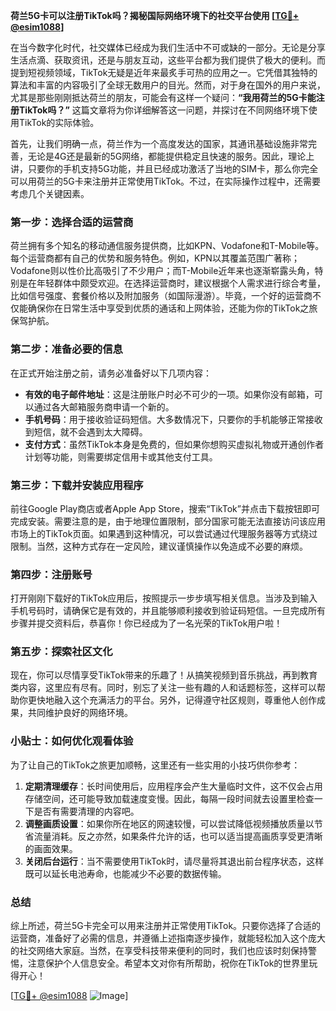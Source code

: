 **荷兰5G卡可以注册TikTok吗？揭秘国际网络环境下的社交平台使用 [[TG💪+ @esim1088](https://t.me/s/esim1088)]**

在当今数字化时代，社交媒体已经成为我们生活中不可或缺的一部分。无论是分享生活点滴、获取资讯，还是与朋友互动，这些平台都为我们提供了极大的便利。而提到短视频领域，TikTok无疑是近年来最炙手可热的应用之一。它凭借其独特的算法和丰富的内容吸引了全球无数用户的目光。然而，对于身在国外的用户来说，尤其是那些刚刚抵达荷兰的朋友，可能会有这样一个疑问：**“我用荷兰的5G卡能注册TikTok吗？”** 这篇文章将为你详细解答这一问题，并探讨在不同网络环境下使用TikTok的实际体验。

首先，让我们明确一点，荷兰作为一个高度发达的国家，其通讯基础设施非常完善，无论是4G还是最新的5G网络，都能提供稳定且快速的服务。因此，理论上讲，只要你的手机支持5G功能，并且已经成功激活了当地的SIM卡，那么你完全可以用荷兰的5G卡来注册并正常使用TikTok。不过，在实际操作过程中，还需要考虑几个关键因素。

### **第一步：选择合适的运营商**
荷兰拥有多个知名的移动通信服务提供商，比如KPN、Vodafone和T-Mobile等。每个运营商都有自己的优势和服务特色。例如，KPN以其覆盖范围广著称；Vodafone则以性价比高吸引了不少用户；而T-Mobile近年来也逐渐崭露头角，特别是在年轻群体中颇受欢迎。在选择运营商时，建议根据个人需求进行综合考量，比如信号强度、套餐价格以及附加服务（如国际漫游）。毕竟，一个好的运营商不仅能确保你在日常生活中享受到优质的通话和上网体验，还能为你的TikTok之旅保驾护航。

### **第二步：准备必要的信息**
在正式开始注册之前，请务必准备好以下几项内容：
- **有效的电子邮件地址**：这是注册账户时必不可少的一项。如果你没有邮箱，可以通过各大邮箱服务商申请一个新的。
- **手机号码**：用于接收验证码短信。大多数情况下，只要你的手机能够正常接收到短信，就不会遇到太大障碍。
- **支付方式**：虽然TikTok本身是免费的，但如果你想购买虚拟礼物或开通创作者计划等功能，则需要绑定信用卡或其他支付工具。

### **第三步：下载并安装应用程序**
前往Google Play商店或者Apple App Store，搜索“TikTok”并点击下载按钮即可完成安装。需要注意的是，由于地理位置限制，部分国家可能无法直接访问该应用市场上的TikTok页面。如果遇到这种情况，可以尝试通过代理服务器等方式绕过限制。当然，这种方式存在一定风险，建议谨慎操作以免造成不必要的麻烦。

### **第四步：注册账号**
打开刚刚下载好的TikTok应用后，按照提示一步步填写相关信息。当涉及到输入手机号码时，请确保它是有效的，并且能够顺利接收到验证码短信。一旦完成所有步骤并提交资料后，恭喜你！你已经成为了一名光荣的TikTok用户啦！

### **第五步：探索社区文化**
现在，你可以尽情享受TikTok带来的乐趣了！从搞笑视频到音乐挑战，再到教育类内容，这里应有尽有。同时，别忘了关注一些有趣的人和话题标签，这样可以帮助你更快地融入这个充满活力的平台。另外，记得遵守社区规则，尊重他人创作成果，共同维护良好的网络环境。

### **小贴士：如何优化观看体验**
为了让自己的TikTok之旅更加顺畅，这里还有一些实用的小技巧供你参考：
1. **定期清理缓存**：长时间使用后，应用程序会产生大量临时文件，这不仅会占用存储空间，还可能导致加载速度变慢。因此，每隔一段时间就去设置里检查一下是否有需要清理的内容吧。
2. **调整画质设置**：如果你所在地区的网速较慢，可以尝试降低视频播放质量以节省流量消耗。反之亦然，如果条件允许的话，也可以适当提高画质享受更清晰的画面效果。
3. **关闭后台运行**：当不需要使用TikTok时，请尽量将其退出前台程序状态，这样既可以延长电池寿命，也能减少不必要的数据传输。

### **总结**
综上所述，荷兰5G卡完全可以用来注册并正常使用TikTok。只要你选择了合适的运营商，准备好了必需的信息，并遵循上述指南逐步操作，就能轻松加入这个庞大的社交网络大家庭。当然，在享受科技带来便利的同时，我们也应该时刻保持警惕，注意保护个人信息安全。希望本文对你有所帮助，祝你在TikTok的世界里玩得开心！

[[TG💪+ @esim1088](https://t.me/s/esim1088) ![Image](https://i.postimg.cc/4NQfJmqS/Snipaste-2025-05-13-00-14-12.png)]